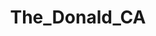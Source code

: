 ---
title: The_Donald_CA
crosslinks:
- The_Donald
- autotldr
- AskThe_Donald
- Sacramentopede
- all
- SethRich
- AskTrumpSupporters
- tucker_carlson
- ShitEvilModsSay
- worldnews
- antifa
- The_Donald_META
- conservatives
- movies
- Physical_Removal
- livven
- The_Donald_BayArea
- uncensorednews
- Bitcoin
- EnoughTrumpSpam
---